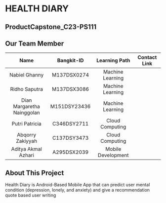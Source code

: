 # HEALTH DIARY
## ProductCapstone_C23-PS111
## Our Team Member
|              Name              | Bangkit-ID |   Learning Path    |                                                       Contact Link                                                       |
| :----------------------------: | :--------: | :----------------: | :----------------------------------------------------------------------------------------------------------------------: |
| Nabiel Ghanny                  |M137DSX0274 |  Machine Learning  | |
| Ridho Saputra                  |M137DSX3086 |  Machine Learning  | |
| Dian Margaretha Nainggolan     |M151DSY23436|   Machine Learning | |
| Putri Patricia                 |C346DSY2711 |  Cloud Computing   | | 
| Abqorry Zakiyyah               |C137DSY3473 |  Cloud Computing   | |
| Aditya Akmal Azhari            |A295DSX2039 | Mobile Development | |
## About This Project
Health Diary is Android-Based Mobile App that can predict user mental condition (depression, lonely, and anxiety) and give a recommendation quote based user writing
